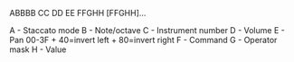 ABBBB CC DD EE FFGHH [FFGHH]…

A - Staccato mode
B - Note/octave
C - Instrument number
D - Volume
E - Pan 00-3F + 40=invert left + 80=invert right
F - Command
G - Operator mask
H - Value